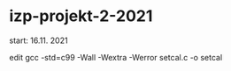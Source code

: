 # izp-projekt-2-2021

start: 16.11. 2021

edit
gcc -std=c99 -Wall -Wextra -Werror setcal.c -o setcal
